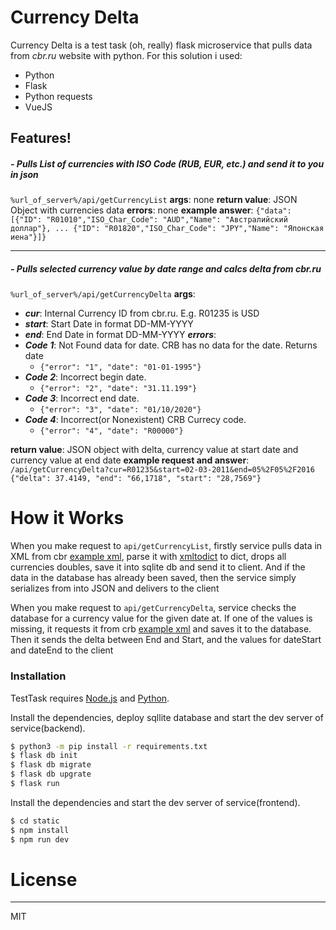 # Currency Delta
Currency Delta is a test task (oh, really) flask microservice that pulls data from *cbr.ru* website with python. For this solution i used:
  
  - Python
  - Flask
  - Python requests
  - VueJS

## Features!
##### - Pulls List of currencies with ISO Code (RUB, EUR, etc.) and send it to you in json
```%url_of_server%/api/getCurrencyList```
**args**: none
**return value**: JSON Object with currencies data
**errors**: none
**example answer**:
`{"data": [{"ID": "R01010","ISO_Char_Code": "AUD","Name": "Австралийский доллар"}, ... {"ID": "R01820","ISO_Char_Code": "JPY","Name": "Японская иена"}]}`
******
##### - Pulls selected currency value by date range and calcs delta from cbr.ru
```%url_of_server%/api/getCurrencyDelta```
**args**:
  - ***cur***: Internal Currency ID from cbr.ru. E.g. R01235 is USD
  - ***start***: Start Date in format DD-MM-YYYY 
  - ***end***: End Date in format DD-MM-YYYY 
***errors***: 
  - ***Code 1***: Not Found data for date. CRB has no data for the date. Returns date
    - ```{"error": "1", "date": "01-01-1995"}```
  - ***Code 2***: Incorrect begin date. 
    - ```{"error": "2", "date": "31.11.199"}```
  - ***Code 3***: Incorrect end date. 
    - ```{"error": "3", "date": "01/10/2020"}```
  - ***Code 4***: Incorrect(or Nonexistent) CRB Currecy code. 
    - ```{"error": "4", "date": "R00000"}```
   
  
**return value**: JSON object with delta, currency value at start date and currency value at end date
**example request and answer**:
```/api/getCurrencyDelta?cur=R01235&start=02-03-2011&end=05%2F05%2F2016``` 
```{"delta": 37.4149, "end": "66,1718", "start": "28,7569"}```


# How it Works
When you make request to ```api/getCurrencyList```, firstly service pulls data in XML from cbr [example xml](http://www.cbr.ru/scripts/XML_val.asp?d=0), parse it with [xmltodict](https://pypi.org/project/xmltodict/) to dict, drops all currencies doubles, save it into sqlite db and send it to client. And if the data in the database has already been saved, then the service simply serializes from into JSON and delivers to the client

When you make request to ```api/getCurrencyDelta```, service checks the database for a currency value for the given date at. If one of the values is missing, it requests it from crb [example xml](http://www.cbr.ru/scripts/XML_dynamic.asp?date_req1=02/03/2001&date_req2=02/03/2001&VAL_NM_RQ=R01235) and saves it to the database. Then it sends the delta between End and Start, and the values for dateStart and dateEnd to the client


### Installation
TestTask requires [Node.js](https://nodejs.org/) and [Python](https://www.python.org).

Install the dependencies, deploy sqllite database and start the dev server of service(backend).
```bash
$ python3 -m pip install -r requirements.txt
$ flask db init 
$ flask db migrate
$ flask db upgrate 
$ flask run
```
Install the dependencies and start the dev server of service(frontend).
```bash
$ cd static
$ npm install
$ npm run dev
```


# License
----

MIT
